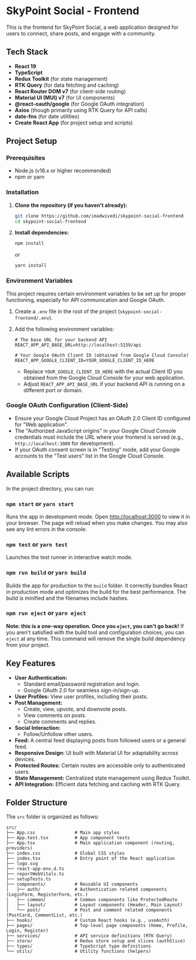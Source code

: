 # SkyPoint Social - Frontend

This is the frontend for SkyPoint Social, a web application designed for users to connect, share posts, and engage with a community.

## Tech Stack

*   **React 19**
*   **TypeScript**
*   **Redux Toolkit** (for state management)
*   **RTK Query** (for data fetching and caching)
*   **React Router DOM v7** (for client-side routing)
*   **Material UI (MUI) v7** (for UI components)
*   **@react-oauth/google** (for Google OAuth integration)
*   **Axios** (though primarily using RTK Query for API calls)
*   **date-fns** (for date utilities)
*   **Create React App** (for project setup and scripts)

## Project Setup

### Prerequisites

*   Node.js (v16.x or higher recommended)
*   npm or yarn

### Installation

1.  **Clone the repository (if you haven't already):**
    ```bash
    git clone https://github.com/imadwivedi/skypoint-social-frontend
    cd skypoint-social-frontend
    ```

2.  **Install dependencies:**
    ```bash
    npm install
    ```
    or
    ```bash
    yarn install
    ```

### Environment Variables

This project requires certain environment variables to be set up for proper functioning, especially for API communication and Google OAuth.

1.  Create a `.env` file in the root of the project (`skypoint-social-frontend/.env`).
2.  Add the following environment variables:

    ```env
    # The base URL for your backend API
    REACT_APP_API_BASE_URL=http://localhost:5159/api

    # Your Google OAuth Client ID (obtained from Google Cloud Console)
    REACT_APP_GOOGLE_CLIENT_ID=YOUR_GOOGLE_CLIENT_ID_HERE
    ```

    *   Replace `YOUR_GOOGLE_CLIENT_ID_HERE` with the actual Client ID you obtained from the Google Cloud Console for your web application.
    *   Adjust `REACT_APP_API_BASE_URL` if your backend API is running on a different port or domain.

### Google OAuth Configuration (Client-Side)

*   Ensure your Google Cloud Project has an OAuth 2.0 Client ID configured for "Web application".
*   The "Authorized JavaScript origins" in your Google Cloud Console credentials must include the URL where your frontend is served (e.g., `http://localhost:3000` for development).
*   If your OAuth consent screen is in "Testing" mode, add your Google accounts to the "Test users" list in the Google Cloud Console.

## Available Scripts

In the project directory, you can run:

### `npm start` or `yarn start`

Runs the app in development mode.
Open [http://localhost:3000](http://localhost:3000) to view it in your browser.
The page will reload when you make changes. You may also see any lint errors in the console.

### `npm test` or `yarn test`

Launches the test runner in interactive watch mode.

### `npm run build` or `yarn build`

Builds the app for production to the `build` folder.
It correctly bundles React in production mode and optimizes the build for the best performance.
The build is minified and the filenames include hashes.

### `npm run eject` or `yarn eject`

**Note: this is a one-way operation. Once you `eject`, you can't go back!**
If you aren't satisfied with the build tool and configuration choices, you can `eject` at any time. This command will remove the single build dependency from your project.

## Key Features

*   **User Authentication:**
    *   Standard email/password registration and login.
    *   Google OAuth 2.0 for seamless sign-in/sign-up.
*   **User Profiles:** View user profiles, including their posts.
*   **Post Management:**
    *   Create, view, upvote, and downvote posts.
    *   View comments on posts.
    *   Create comments and replies.
*   **Social Interaction:**
    *   Follow/Unfollow other users.
*   **Feed:** A central feed displaying posts from followed users or a general feed.
*   **Responsive Design:** UI built with Material UI for adaptability across devices.
*   **Protected Routes:** Certain routes are accessible only to authenticated users.
*   **State Management:** Centralized state management using Redux Toolkit.
*   **API Integration:** Efficient data fetching and caching with RTK Query.

## Folder Structure

The `src` folder is organized as follows:

```
src/
├── App.css               # Main app styles
├── App.test.tsx          # App component tests
├── App.tsx               # Main application component (routing, providers)
├── index.css             # Global CSS styles
├── index.tsx             # Entry point of the React application
├── logo.svg
├── react-app-env.d.ts
├── reportWebVitals.ts
├── setupTests.ts
├── components/           # Reusable UI components
│   ├── auth/             # Authentication related components (LoginForm, RegisterForm, etc.)
│   ├── common/           # Common components like ProtectedRoute
│   ├── layout/           # Layout components (Header, Main Layout)
│   └── post/             # Post and comment related components (PostCard, CommentList, etc.)
├── hooks/                # Custom React hooks (e.g., useAuth)
├── pages/                # Top-level page components (Home, Profile, Login, Register)
├── services/             # API service definitions (RTK Query)
├── store/                # Redux store setup and slices (authSlice)
├── types/                # TypeScript type definitions
└── utils/                # Utility functions (helpers)
```